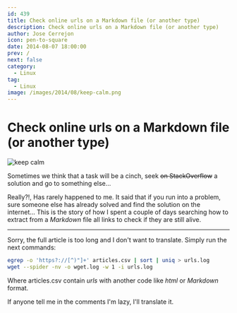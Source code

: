 ```yaml
---
id: 439
title: Check online urls on a Markdown file (or another type)
description: Check online urls on a Markdown file (or another type)
author: Jose Cerrejon
icon: pen-to-square
date: 2014-08-07 18:00:00
prev: /
next: false
category:
  - Linux
tag:
  - Linux
image: /images/2014/08/keep-calm.png
---
```


# Check online urls on a Markdown file (or another type)

![keep calm](/images/2014/08/keep-calm.png)

Sometimes we think that a task will be a cinch, seek <del>on StackOverflow</del> a solution and go to something else...

Really?!, Has rarely happened to me. It said that if you run into a problem, sure someone else has already solved and find the solution on the internet... This is the story of how I spent a couple of days searching how to extract from a *Markdown* file all links to check if they are still alive.

- - -
Sorry, the full article is too long and I don't want to translate. Simply run the next commands:

```bash
egrep -o 'https?://[^)"]+' articles.csv | sort | uniq > urls.log
wget --spider -nv -o wget.log -w 1 -i urls.log
```

Where articles.csv contain *urls* with another code like *html* or *Markdown* format.

If anyone tell me in the comments I'm lazy, I'll translate it.